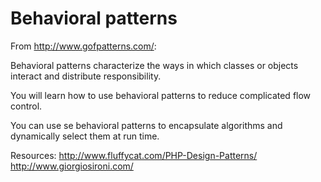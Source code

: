 Behavioral patterns
=====================

From http://www.gofpatterns.com/:

Behavioral patterns characterize the ways in which classes or objects interact and distribute responsibility.

You will learn how to use behavioral patterns to reduce complicated flow control.

You can use se behavioral patterns to encapsulate algorithms and dynamically select them at run time.


Resources:
	http://www.fluffycat.com/PHP-Design-Patterns/
	http://www.giorgiosironi.com/
